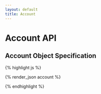 ```yaml
---
layout: default
title: Account
---
```

# Account API

## Account Object Specification

{% highlight js %}

{% render_json account  %}

{% endhighlight %}

